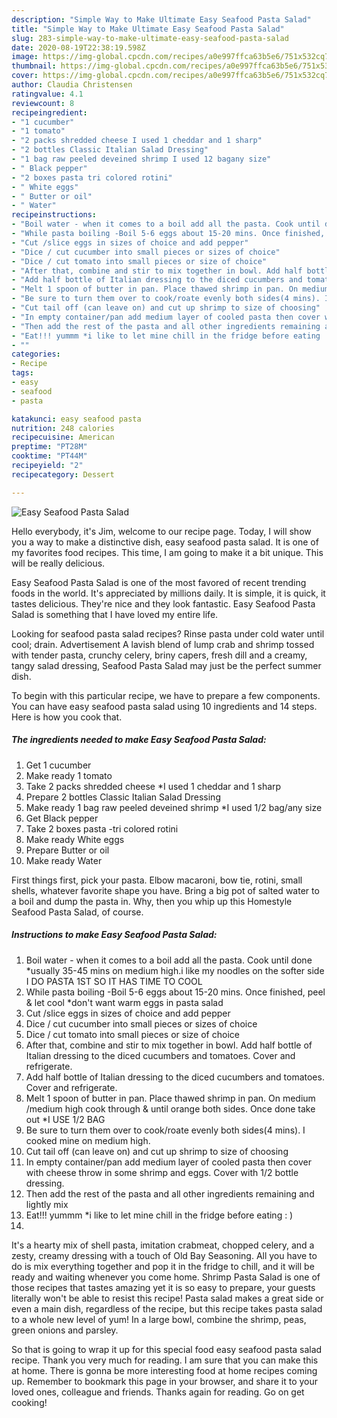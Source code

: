 ```yaml
---
description: "Simple Way to Make Ultimate Easy Seafood Pasta Salad"
title: "Simple Way to Make Ultimate Easy Seafood Pasta Salad"
slug: 283-simple-way-to-make-ultimate-easy-seafood-pasta-salad
date: 2020-08-19T22:38:19.598Z
image: https://img-global.cpcdn.com/recipes/a0e997ffca63b5e6/751x532cq70/easy-seafood-pasta-salad-recipe-main-photo.jpg
thumbnail: https://img-global.cpcdn.com/recipes/a0e997ffca63b5e6/751x532cq70/easy-seafood-pasta-salad-recipe-main-photo.jpg
cover: https://img-global.cpcdn.com/recipes/a0e997ffca63b5e6/751x532cq70/easy-seafood-pasta-salad-recipe-main-photo.jpg
author: Claudia Christensen
ratingvalue: 4.1
reviewcount: 8
recipeingredient:
- "1 cucumber"
- "1 tomato"
- "2 packs shredded cheese I used 1 cheddar and 1 sharp"
- "2 bottles Classic Italian Salad Dressing"
- "1 bag raw peeled deveined shrimp I used 12 bagany size"
- " Black pepper"
- "2 boxes pasta tri colored rotini"
- " White eggs"
- " Butter or oil"
- " Water"
recipeinstructions:
- "Boil water - when it comes to a boil add all the pasta. Cook until done *usually 35-45 mins on medium high.i like my noodles on the softer side I DO PASTA 1ST SO IT HAS TIME TO COOL"
- "While pasta boiling -Boil 5-6 eggs about 15-20 mins. Once finished, peel &amp; let cool *don&#39;t want warm eggs in pasta salad"
- "Cut /slice eggs in sizes of choice and add pepper"
- "Dice / cut cucumber into small pieces or sizes of choice"
- "Dice / cut tomato into small pieces or size of choice"
- "After that, combine and stir to mix together in bowl. Add half bottle of Italian dressing to the diced cucumbers and tomatoes. Cover and refrigerate."
- "Add half bottle of Italian dressing to the diced cucumbers and tomatoes. Cover and refrigerate."
- "Melt 1 spoon of butter in pan. Place thawed shrimp in pan. On medium /medium high cook through &amp; until orange both sides. Once done take out *I USE 1/2 BAG"
- "Be sure to turn them over to cook/roate evenly both sides(4 mins). I cooked mine on medium high."
- "Cut tail off (can leave on) and cut up shrimp to size of choosing"
- "In empty container/pan add medium layer of cooled pasta then cover with cheese throw in some shrimp and eggs. Cover with 1/2 bottle dressing."
- "Then add the rest of the pasta and all other ingredients remaining and lightly mix"
- "Eat!!! yummm *i like to let mine chill in the fridge before eating : )"
- ""
categories:
- Recipe
tags:
- easy
- seafood
- pasta

katakunci: easy seafood pasta 
nutrition: 248 calories
recipecuisine: American
preptime: "PT28M"
cooktime: "PT44M"
recipeyield: "2"
recipecategory: Dessert

---
```



![Easy Seafood Pasta Salad](https://img-global.cpcdn.com/recipes/a0e997ffca63b5e6/751x532cq70/easy-seafood-pasta-salad-recipe-main-photo.jpg)

Hello everybody, it's Jim, welcome to our recipe page. Today, I will show you a way to make a distinctive dish, easy seafood pasta salad. It is one of my favorites food recipes. This time, I am going to make it a bit unique. This will be really delicious.

Easy Seafood Pasta Salad is one of the most favored of recent trending foods in the world. It's appreciated by millions daily. It is simple, it is quick, it tastes delicious. They're nice and they look fantastic. Easy Seafood Pasta Salad is something that I have loved my entire life.

Looking for seafood pasta salad recipes? Rinse pasta under cold water until cool; drain. Advertisement A lavish blend of lump crab and shrimp tossed with tender pasta, crunchy celery, briny capers, fresh dill and a creamy, tangy salad dressing, Seafood Pasta Salad may just be the perfect summer dish.


To begin with this particular recipe, we have to prepare a few components. You can have easy seafood pasta salad using 10 ingredients and 14 steps. Here is how you cook that.

<!--inarticleads1-->

##### The ingredients needed to make Easy Seafood Pasta Salad:

1. Get 1 cucumber
1. Make ready 1 tomato
1. Take 2 packs shredded cheese *I used 1 cheddar and 1 sharp
1. Prepare 2 bottles Classic Italian Salad Dressing
1. Make ready 1 bag raw peeled deveined shrimp *I used 1/2 bag/any size
1. Get  Black pepper
1. Take 2 boxes pasta -tri colored rotini
1. Make ready  White eggs
1. Prepare  Butter or oil
1. Make ready  Water


First things first, pick your pasta. Elbow macaroni, bow tie, rotini, small shells, whatever favorite shape you have. Bring a big pot of salted water to a boil and dump the pasta in. Why, then you whip up this Homestyle Seafood Pasta Salad, of course. 

<!--inarticleads2-->

##### Instructions to make Easy Seafood Pasta Salad:

1. Boil water - when it comes to a boil add all the pasta. Cook until done *usually 35-45 mins on medium high.i like my noodles on the softer side I DO PASTA 1ST SO IT HAS TIME TO COOL
1. While pasta boiling -Boil 5-6 eggs about 15-20 mins. Once finished, peel &amp; let cool *don&#39;t want warm eggs in pasta salad
1. Cut /slice eggs in sizes of choice and add pepper
1. Dice / cut cucumber into small pieces or sizes of choice
1. Dice / cut tomato into small pieces or size of choice
1. After that, combine and stir to mix together in bowl. Add half bottle of Italian dressing to the diced cucumbers and tomatoes. Cover and refrigerate.
1. Add half bottle of Italian dressing to the diced cucumbers and tomatoes. Cover and refrigerate.
1. Melt 1 spoon of butter in pan. Place thawed shrimp in pan. On medium /medium high cook through &amp; until orange both sides. Once done take out *I USE 1/2 BAG
1. Be sure to turn them over to cook/roate evenly both sides(4 mins). I cooked mine on medium high.
1. Cut tail off (can leave on) and cut up shrimp to size of choosing
1. In empty container/pan add medium layer of cooled pasta then cover with cheese throw in some shrimp and eggs. Cover with 1/2 bottle dressing.
1. Then add the rest of the pasta and all other ingredients remaining and lightly mix
1. Eat!!! yummm *i like to let mine chill in the fridge before eating : )
1. 


It&#39;s a hearty mix of shell pasta, imitation crabmeat, chopped celery, and a zesty, creamy dressing with a touch of Old Bay Seasoning. All you have to do is mix everything together and pop it in the fridge to chill, and it will be ready and waiting whenever you come home. Shrimp Pasta Salad is one of those recipes that tastes amazing yet it is so easy to prepare, your guests literally won&#39;t be able to resist this recipe! Pasta salad makes a great side or even a main dish, regardless of the recipe, but this recipe takes pasta salad to a whole new level of yum! In a large bowl, combine the shrimp, peas, green onions and parsley. 

So that is going to wrap it up for this special food easy seafood pasta salad recipe. Thank you very much for reading. I am sure that you can make this at home. There is gonna be more interesting food at home recipes coming up. Remember to bookmark this page in your browser, and share it to your loved ones, colleague and friends. Thanks again for reading. Go on get cooking!
